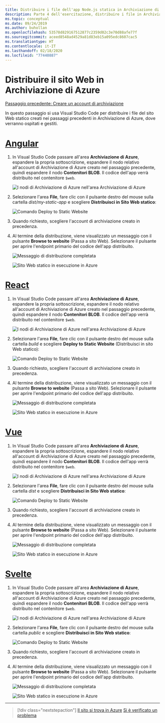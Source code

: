 ```yaml
---
title: Distribuire i file dell'app Node.js statica in Archiviazione di Azure da Visual Studio Code
description: Parte 4 dell'esercitazione, distribuire i file in Archiviazione di Azure
ms.topic: conceptual
ms.date: 09/24/2019
ms.author: buhollan
ms.openlocfilehash: 53578d829167512877c2359d02c3e70d88afe77f
ms.sourcegitcommit: aceed8548ad4529a81d83eb15a095edc8607cac5
ms.translationtype: HT
ms.contentlocale: it-IT
ms.lasthandoff: 02/18/2020
ms.locfileid: "77440887"
---
```

# <a name="deploy-the-website-to-azure-storage"></a>Distribuire il sito Web in Archiviazione di Azure

[Passaggio precedente: Creare un account di archiviazione](tutorial-vscode-static-website-node-03.md)

In questo passaggio si usa Visual Studio Code per distribuire i file del sito Web statico creati nei passaggi precedenti in Archiviazione di Azure, dove verranno ospitati e gestiti.

# <a name="angular"></a>[Angular](#tab/angular)

1. In Visual Studio Code passare all'area **Archiviazione di Azure**, espandere la propria sottoscrizione, espandere il nodo relativo all'account di Archiviazione di Azure creato nel passaggio precedente, quindi espandere il nodo **Contenitori BLOB**. Il codice dell'app verrà distribuito nel contenitore `$web`.

   ![I nodi di Archiviazione di Azure nell'area Archiviazione di Azure](media/static-website/storage-nodes.png)

1. Selezionare l'area **File**, fare clic con il pulsante destro del mouse sulla cartella _dist/my-static-app_ e scegliere **Distribuisci in Sito Web statico**:

    ![Comando Deploy to Static Website](media/static-website/deploy-build-angular.png)

1. Quando richiesto, scegliere l'account di archiviazione creato in precedenza.

1. Al termine della distribuzione, viene visualizzato un messaggio con il pulsante **Browse to website** (Passa a sito Web). Selezionare il pulsante per aprire l'endpoint primario del codice dell'app distribuito.

    ![Messaggio di distribuzione completata](media/static-website/deployment-complete.png)

    ![Sito Web statico in esecuzione in Azure](media/static-website/azure-app-angular.png)

# <a name="react"></a>[React](#tab/react)

1. In Visual Studio Code passare all'area **Archiviazione di Azure**, espandere la propria sottoscrizione, espandere il nodo relativo all'account di Archiviazione di Azure creato nel passaggio precedente, quindi espandere il nodo **Contenitori BLOB**. Il codice dell'app verrà distribuito nel contenitore `$web`.

   ![I nodi di Archiviazione di Azure nell'area Archiviazione di Azure](media/static-website/storage-nodes.png)

1. Selezionare l'area **File**, fare clic con il pulsante destro del mouse sulla cartella _build_ e scegliere **Deploy to Static Website** (Distribuisci in sito Web statico):

    ![Comando Deploy to Static Website](media/static-website/deploy-build-react.png)

1. Quando richiesto, scegliere l'account di archiviazione creato in precedenza.

1. Al termine della distribuzione, viene visualizzato un messaggio con il pulsante **Browse to website** (Passa a sito Web). Selezionare il pulsante per aprire l'endpoint primario del codice dell'app distribuito.

    ![Messaggio di distribuzione completata](media/static-website/deployment-complete.png)

    ![Sito Web statico in esecuzione in Azure](media/static-website/azure-app-react.png)

# <a name="vue"></a>[Vue](#tab/vue)

1. In Visual Studio Code passare all'area **Archiviazione di Azure**, espandere la propria sottoscrizione, espandere il nodo relativo all'account di Archiviazione di Azure creato nel passaggio precedente, quindi espandere il nodo **Contenitori BLOB**. Il codice dell'app verrà distribuito nel contenitore `$web`.

   ![I nodi di Archiviazione di Azure nell'area Archiviazione di Azure](media/static-website/storage-nodes.png)

1. Selezionare l'area **File**, fare clic con il pulsante destro del mouse sulla cartella _dist_ e scegliere **Distribuisci in Sito Web statico**:

    ![Comando Deploy to Static Website](media/static-website/deploy-build-vue.png)

1. Quando richiesto, scegliere l'account di archiviazione creato in precedenza.

1. Al termine della distribuzione, viene visualizzato un messaggio con il pulsante **Browse to website** (Passa a sito Web). Selezionare il pulsante per aprire l'endpoint primario del codice dell'app distribuito.

    ![Messaggio di distribuzione completata](media/static-website/deployment-complete.png)

    ![Sito Web statico in esecuzione in Azure](media/static-website/azure-app-vue.png)

# <a name="svelte"></a>[Svelte](#tab/svelte)

1. In Visual Studio Code passare all'area **Archiviazione di Azure**, espandere la propria sottoscrizione, espandere il nodo relativo all'account di Archiviazione di Azure creato nel passaggio precedente, quindi espandere il nodo **Contenitori BLOB**. Il codice dell'app verrà distribuito nel contenitore `$web`.

   ![I nodi di Archiviazione di Azure nell'area Archiviazione di Azure](media/static-website/storage-nodes.png)

1. Selezionare l'area **File**, fare clic con il pulsante destro del mouse sulla cartella _public_ e scegliere **Distribuisci in Sito Web statico**:

    ![Comando Deploy to Static Website](media/static-website/deploy-build-svelte.png)

1. Quando richiesto, scegliere l'account di archiviazione creato in precedenza.

1. Al termine della distribuzione, viene visualizzato un messaggio con il pulsante **Browse to website** (Passa a sito Web). Selezionare il pulsante per aprire l'endpoint primario del codice dell'app distribuito.

    ![Messaggio di distribuzione completata](media/static-website/deployment-complete-svelte.png)

    ![Sito Web statico in esecuzione in Azure](media/static-website/azure-app-svelte.png)

---

> [!div class="nextstepaction"]
> [Il sito si trova in Azure](tutorial-vscode-static-website-node-05.md) [Si è verificato un problema](https://www.research.net/r/PWZWZ52?tutorial=node-deployment-staticwebsite&step=create-storage)
